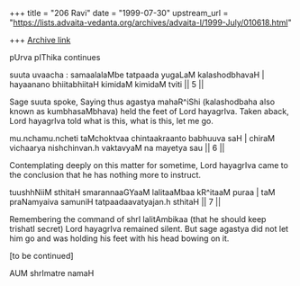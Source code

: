 +++
title = "206 Ravi"
date = "1999-07-30"
upstream_url = "https://lists.advaita-vedanta.org/archives/advaita-l/1999-July/010618.html"

+++
[Archive link](https://lists.advaita-vedanta.org/archives/advaita-l/1999-July/010618.html)

pUrva pIThika continues

suuta uvaacha :
   samaalalaMbe tatpaada yugaLaM kalashodbhavaH |
   hayaanano bhiitabhiitaH kimidaM kimidaM tviti || 5 ||

Sage suuta spoke, Saying thus agastya mahaR^iShi
(kalashodbaha also known as kumbhasaMbhava) held the feet of
Lord hayagrIva. Taken aback, Lord hayagrIva told what is
this, what is this, let me go.

mu.nchamu.ncheti taMchoktvaa chintaakraanto babhuuva saH |
chiraM vichaarya nishchinvan.h  vaktavyaM na mayetya sau || 6 ||

Contemplating deeply on this matter for sometime, Lord
hayagrIva came to the conclusion that he has nothing more to
instruct.

tuushhNiiM sthitaH smarannaaGYaaM lalitaaMbaa kR^itaaM puraa |
taM praNamyaiva samuniH tatpaadaavatyajan.h sthitaH || 7 ||

Remembering the command of shrI lalitAmbikaa (that he should
keep trishatI secret) Lord hayagrIva remained silent. But
sage agastya did not let him go and was holding his feet
with his head bowing on it.


[to be continued]

AUM shrImatre namaH

